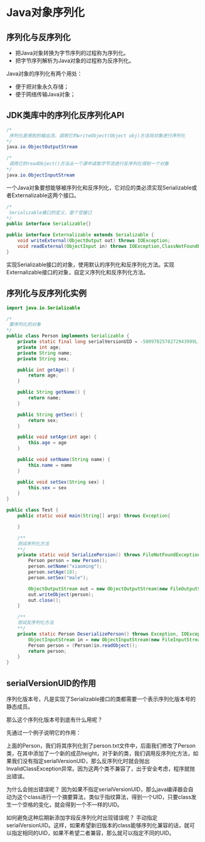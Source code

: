 # Java对象序列化

## 序列化与反序列化

- 把Java对象转换为字节序列的过程称为序列化。
- 把字节序列解析为Java对象的过程称为反序列化。

Java对象的序列化有两个用处：

- 便于把对象永久存储；
- 便于网络传输Java对象；

## JDK类库中的序列化反序列化API

```java
/*
 序列化是用到的输出流，调用它的writeObject(Object obj)方法将对象进行序列化
*/
java.io.ObjectOutputStream

/*
 调用它的readObject()方法从一个源中读取字节流进行反序列化得到一个对象
*/
java.io.ObjectInputStream
```

一个Java对象要想能够被序列化和反序列化，它对应的类必须实现Serializable或者Externalizable这两个接口。

```java
/*
 Serializable接口的定义，是个空接口
*/
public interface Serializable{}

public interface Externalizable extends Serializable {
    void writeExternal(ObjectOutput out) throws IOException;
    void readExternal(ObjectInput in) throws IOException,ClassNotFoundException;
}
```

实现Serializable接口的对象，使用默认的序列化和反序列化方法。实现Externalizable接口的对象，自定义序列化和反序列化方法。

## 序列化与反序列化实例

```java
import java.io.Serializable

/*
 要序列化的对象
*/
public class Person implements Serializable {
    private static final long serialVersionUID = -5809782578272943999L;
    private int age;
    private String name;
    private String sex;

    public int getAge() {
        return age;
    }

    public String getName() {
        return name;
    }

    public String getSex() {
        return sex;
    }

    public void setAge(int age) {
        this.age = age
    }

    public void setName(String name) {
        this.name = name
    }

    public void setSex(String sex) {
        this.sex = sex
    }
}

public class Test {
    public static void main(String[] args) throws Exception{

    }

    /**
    测试序列化方法
    **/
    private static void SerializePersion() throws FileNotFoundException, IOException {
        Person person = new Person();
        person.setName("xiaoming");
        person.setAge(18);
        person.setSex("male");

        ObjectOutputStream out = new ObjectOutputStream(new FileOutputStream(new File("./person.txt")));
        out.writeObject(person);
        out.close();
    }

    /**
    测试反序列化方法
    **/
    private static Person DeserializePerson() throws Exception, IOException {
        ObjectInputStream in = new ObjectInputStream(new FileInputStream(new File("./person.txt")));
        Person person = (Person)in.readObject();
        return person;
    }
}
```

## serialVersionUID的作用

序列化版本号，凡是实现了Serializable接口的类都需要一个表示序列化版本号的静态成员。

那么这个序列化版本号到底有什么用呢？

先通过一个例子说明它的作用：

上面的Person，我们将其序列化到了person.txt文件中，后面我们修改了Person类，在其中添加了一个新的成员height，对于新的类，我们调用反序列化方法，如果我们没有指定serialVersionUID，那么反序列化时就会抛出InvalidClassException异常。因为这两个类不兼容了，出于安全考虑，程序就抛出错误。

为什么会抛出错误呢？
因为如果不指定serialVersionUID，那么java编译器会自动为这个class进行一个摘要算法，类似于指纹算法，得到一个UID，只要class发生一个空格的变化，就会得到一个不一样的UID。

如何避免这种后期新添加字段反序列化时出现错误呢？
手动指定serialVersionUID。这样，如果希望新旧版本的class能够序列化兼容的话，就可以指定相同的UID，如果不希望二者兼容，那么就可以指定不同的UID。